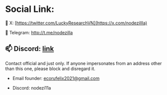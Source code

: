   # Social Link:
  
🔭 X: [https://twitter.com/LuckyResearchVN](https://x.com/nodezillla)

👯 Telegram: http://t.me/nodezilla

📫 Discord: [link](https://discord.com/users/843564533011447858)
------------------------
Contact official and just only. If anyone impersonates from an address other than this one, please block and disregard it.

- Email founder: ecorufelix2021@gmail.com 

- Discord: nodezi11a

